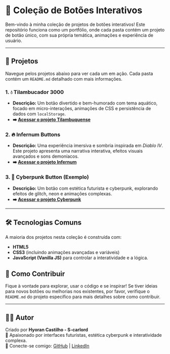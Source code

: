 # 🎨 Coleção de Botões Interativos

Bem-vindo à minha coleção de projetos de botões interativos! Este repositório funciona como um portfólio, onde cada pasta contém um projeto de botão único, com sua própria temática, animações e experiência de usuário.

---

## 🚀 Projetos

Navegue pelos projetos abaixo para ver cada um em ação. Cada pasta contém um `README.md` detalhado com mais informações.

### 1. 💧 Tilambucador 3000

- **Descrição:** Um botão divertido e bem-humorado com tema aquático, focado em micro-interações, animações de CSS e persistência de dados com `localStorage`.
- **➡️ [Acessar o projeto Tilambuquense](./tilambuquense/)**

### 2. 🔥 Infernum Buttons

- **Descrição:** Uma experiência imersiva e sombria inspirada em _Diablo IV_. Este projeto apresenta uma narrativa interativa, efeitos visuais avançados e sons demoníacos.
- **➡️ [Acessar o projeto Infernum](./infernum/)**

### 3. 🤖 Cyberpunk Button (Exemplo)

- **Descrição:** Um botão com estética futurista e cyberpunk, explorando efeitos de glitch, neon e animações complexas.
- **➡️ [Acessar o projeto Cyberpunk](./cyberpunk/)**

---

## 🛠️ Tecnologias Comuns

A maioria dos projetos nesta coleção é construída com:

- **HTML5**
- **CSS3** (incluindo animações avançadas e variáveis)
- **JavaScript (Vanilla JS)** para controlar a interatividade e a lógica.

## 🤝 Como Contribuir

Fique à vontade para explorar, usar o código e se inspirar! Se tiver ideias para novos botões ou melhorias nos existentes, por favor, verifique o `README.md` do projeto específico para mais detalhes sobre como contribuir.

---

## 🙋‍♂️ Autor

Criado por **Hyoran Castilho - S-carlord**  
🌃 Apaixonado por interfaces futuristas, estética cyberpunk e interatividade complexa.  
📩 Conecte-se comigo: [GitHub](https://github.com/S-carlord) | [LinkedIn](https://www.linkedin.com/in/hyoran-c-760604364/)
